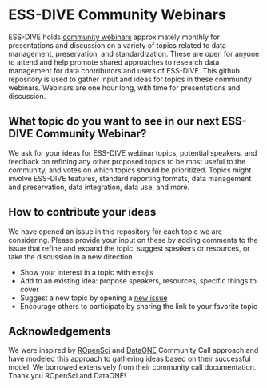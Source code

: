# ESS-DIVE Community Webinars
ESS-DIVE holds [community webinars](https://ess-dive.lbl.gov/webinars/) approximately monthly for presentations and discussion on a variety of topics related to data management, preservation, and standardization. These are open for anyone to attend and help promote shared approaches to research data management for data contributors and users of ESS-DIVE. This github repository is used to gather input and ideas for topics in these community webinars. Webinars are one hour long, with time for presentations and discussion. 

## What topic do you want to see in our next ESS-DIVE Community Webinar? 
We ask for your ideas for ESS-DIVE webinar topics, potential speakers, and feedback on refining any other proposed topics to be most useful to the community, and votes on which topics should be prioritized. Topics might involve ESS-DIVE features, standard reporting formats, data management and preservation, data integration, data use, and more.  

## How to contribute your ideas
We have opened an issue in this repository for each topic we are considering. Please provide your input on these by adding comments to the issue that refine and expand the topic, suggest speakers or resources, or take the discussion in a new direction. 

* Show your interest in a topic with emojis
* Add to an existing idea: propose speakers, resources, specific things to cover
* Suggest a new topic by opening a [new issue](https://github.com/ess-dive-community/essdive-webinars-and-events/issues/new?assignees=&labels=0%2Fidea&template=webinar-idea.md&title=)
* Encourage others to participate by sharing the link to your favorite topic

## Acknowledgements
We were inspired by [ROpenSci](https://github.com/ropensci-org/community-calls) and [DataONE](https://github.com/DataONEorg/community-calls) Community Call approach and have modeled this approach to gathering ideas based on their successful model. We borrowed extensively from their community call documentation. Thank you ROpenSci and DataONE!
